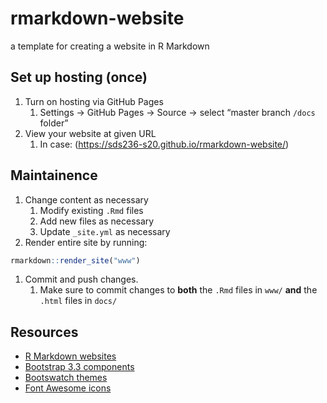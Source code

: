 
<!-- README.md is generated from README.Rmd. Please edit that file -->

# rmarkdown-website

<!-- badges: start -->

<!-- badges: end -->

a template for creating a website in R Markdown

## Set up hosting (once)

1.  Turn on hosting via GitHub Pages
    1.  Settings -\> GitHub Pages -\> Source -\> select “master branch
        `/docs` folder”
2.  View your website at given URL
    1.  In case: (<https://sds236-s20.github.io/rmarkdown-website/>)

## Maintainence

1.  Change content as necessary
    1.  Modify existing `.Rmd` files
    2.  Add new files as necessary
    3.  Update `_site.yml` as necessary
2.  Render entire site by running:

<!-- end list -->

``` r
rmarkdown::render_site("www")
```

1.  Commit and push changes.
    1.  Make sure to commit changes to **both** the `.Rmd` files in
        `www/` **and** the `.html` files in `docs/`

## Resources

  - [R Markdown
    websites](https://bookdown.org/yihui/rmarkdown/rmarkdown-site.html)
  - [Bootstrap 3.3
    components](https://getbootstrap.com/docs/3.3/components/)
  - [Bootswatch themes](https://bootswatch.com/3/)
  - [Font Awesome icons](https://fontawesome.com/icons?d=gallery&m=free)
